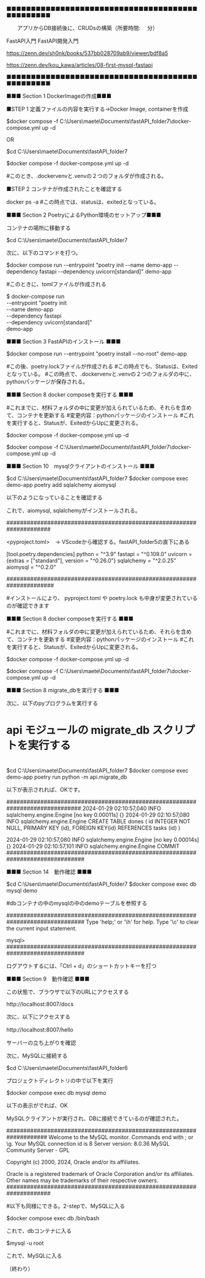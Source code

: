 
■■■■■■■■■■■■■■■■■■■■■■■■■■■■■■■■■■■■■■■■■■■■■■■■


　　アプリからDB接続後に、CRUDsの構築（所要時間: 　分）


FastAPI入門
FastAPI開発入門

https://zenn.dev/sh0nk/books/537bb028709ab9/viewer/bdf8a5


https://zenn.dev/kou_kawa/articles/08-first-mysql-fastapi



■■■■■■■■■■■■■■■■■■■■■■■■■■■■■■■■■■■■■■■■■■■■■■■■


■■■ Section 1 DockerImageの作成■■■



■STEP 1 定義ファイルの内容を実行する→Docker Image, containerを作成


$docker compose -f C:\Users\maete\Documents\fastAPI_folder7\docker-compose.yml up -d 

OR 

$cd C:\Users\maete\Documents\fastAPI_folder7

$docker compose -f docker-compose.yml up -d 

#このとき、.dockervenvと.venvの２つのフォルダが作成される。


■STEP 2 コンテナが作成されたことを確認する

docker ps -a
#この時点では、statusは、exitedとなっている。


■■■ Section 2 PoetryによるPython環境のセットアップ■■■


コンテナの場所に移動する

$cd C:\Users\maete\Documents\fastAPI_folder7


次に、以下のコマンドを打つ。

$docker compose run --entrypoint "poetry init --name demo-app --dependency fastapi --dependency uvicorn[standard]" demo-app

#このときに、tomlファイルが作成される

$ docker-compose run \
  --entrypoint "poetry init \
    --name demo-app \
    --dependency fastapi \
    --dependency uvicorn[standard]" \
  demo-app


■■■ Section 3 FastAPIのインストール ■■■


$docker compose run --entrypoint "poetry install --no-root" demo-app

#この後、poetry.lockファイルが作成される
#この時点でも、Statusは、Exitedとなっている。
#この時点で、.dockervenvと.venvの２つのフォルダの中に、pythonパッケージが保存される。


■■■ Section 8 docker composeを実行する ■■■

#これまでに、材料フォルダの中に変更が加えられているため、それらを含めて、コンテナを更新する
#変更内容：pythonパッケージのインストール
#これを実行すると、Statusが、ExitedからUpに変更される。

$docker compose -f docker-compose.yml up -d


$docker compose -f C:\Users\maete\Documents\fastAPI_folder7\docker-compose.yml up -d




■■■ Section 10　mysqlクライアントのインストール ■■■


$cd C:\Users\maete\Documents\fastAPI_folder7
$docker compose exec demo-app poetry add sqlalchemy aiomysql

以下のようになっていることを確認する

これで、aiomysql, sqlalchemyがインストールされる。


#####################################################################

<pyproject.toml>　→ VScodeから確認する。fastAPI_folder5の直下にある

[tool.poetry.dependencies]
python = "^3.9"
fastapi = "^0.109.0"
uvicorn = {extras = ["standard"], version = "^0.26.0"}
sqlalchemy = "^2.0.25"
aiomysql = "^0.2.0"

######################################################################

#インストールにより、 pyproject.toml や poetry.lock も中身が変更されているのが確認できます


■■■ Section 8 docker composeを実行する ■■■

#これまでに、材料フォルダの中に変更が加えられているため、それらを含めて、コンテナを更新する
#変更内容：pythonパッケージのインストール
#これを実行すると、Statusが、ExitedからUpに変更される。


$docker compose -f docker-compose.yml up -d

$docker compose -f C:\Users\maete\Documents\fastAPI_folder7\docker-compose.yml up -d


■■■ Section 8 migrate_dbを実行する ■■■


次に、以下のpyプログラムを実行する

# api モジュールの migrate_db スクリプトを実行する
# 

$cd C:\Users\maete\Documents\fastAPI_folder7
$docker compose exec demo-app poetry run python -m api.migrate_db


以下が表示されれば、OKです。

##############################################################################
2024-01-29 02:10:57,040 INFO sqlalchemy.engine.Engine [no key 0.00011s] {}
2024-01-29 02:10:57,080 INFO sqlalchemy.engine.Engine
CREATE TABLE dones (
        id INTEGER NOT NULL,
        PRIMARY KEY (id),
        FOREIGN KEY(id) REFERENCES tasks (id)
)


2024-01-29 02:10:57,080 INFO sqlalchemy.engine.Engine [no key 0.00014s] {}
2024-01-29 02:10:57,101 INFO sqlalchemy.engine.Engine COMMIT
###############################################################################


■■■ Section 14　動作確認 ■■■


$cd C:\Users\maete\Documents\fastAPI_folder7
$docker compose exec db mysql demo

#dbコンテナの中のmysqlの中のdemoテーブルを参照する

###############################################################################
Type 'help;' or '\h' for help. Type '\c' to clear the current input statement.

mysql>
###############################################################################

ログアウトするには、「Ctrl + d」のショートカットキーを打つ




■■■ Section 9　動作確認 ■■■

この状態で、ブラウザで以下のURLにアクセスする


http://localhost:8007/docs

次に、以下にアクセスする

http://localhost:8007/hello　

サーバーの立ち上がりを確認


次に、MySQLに接続する


$cd C:\Users\maete\Documents\fastAPI_folder6

プロジェクトディレクトリの中で以下を実行

$docker compose exec db mysql demo

以下の表示がでれば、OK

MySQLクライアントが実行され、DBに接続できているのが確認された。

####################################################################
Welcome to the MySQL monitor.  Commands end with ; or \g.
Your MySQL connection id is 8
Server version: 8.0.36 MySQL Community Server - GPL

Copyright (c) 2000, 2024, Oracle and/or its affiliates.

Oracle is a registered trademark of Oracle Corporation and/or its
affiliates. Other names may be trademarks of their respective
owners.
#####################################################################

#以下も同様にできる。2-stepで、MySQLに入る

$docker compose exec db /bin/bash

これで、dbコンテナに入る

$mysql -u root

これで、MySQLに入る




（終わり）

